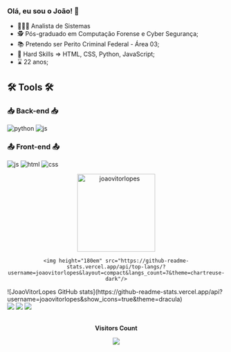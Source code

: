 ### Olá, eu sou o João! 👋
- 👨🏻‍💻 Analista de Sistemas
- 🕵️ Pós-graduado em Computação Forense e Cyber Segurança;
- 📚 Pretendo ser Perito Criminal Federal - Área 03;
- 🤹 Hard Skills => HTML, CSS, Python, JavaScript;
- ⌛ 22 anos;
## 🛠️ Tools 🛠️

### 📥 Back-end 📥
![python](https://img.shields.io/badge/Python-14354C?style=for-the-badge&logo=python&logoColor=white)
![js](https://img.shields.io/badge/JavaScript-14354C?style=for-the-badge&logo=javascript&logoColor=yellow)
### 📤 Front-end 📤
![js](https://img.shields.io/badge/JavaScript-14354C?style=for-the-badge&logo=javascript&logoColor=yellow)
![html](https://img.shields.io/badge/HTML5-E34F26?style=for-the-badge&logo=html5&logoColor=white)
![css](https://img.shields.io/badge/CSS3-1572B6?style=for-the-badge&logo=css3&logoColor=white)



<p align="center"><img height="180em" src="https://github-readme-streak-stats.herokuapp.com/?user=joaovitorlopes&theme=dark" alt="joaovitorlopes" /></p>
<div align="center">
  <a href="https://github.com/joaovitorlopes"> </a>
    
    <img height="180em" src="https://github-readme-stats.vercel.app/api/top-langs/?username=joaovitorlopes&layout=compact&langs_count=7&theme=chartreuse-dark"/>
</div>
![JoaoVitorLopes GitHub stats](https://github-readme-stats.vercel.app/api?username=joaovitorlopes&show_icons=true&theme=dracula)

<div>
  <a href="https://www.instagram.com/joaov_pumped" target="_blank"><img src="https://img.shields.io/badge/-Instagram-%23E4405F?style=for-the-badge&logo=instagram&logoColor=white" target="_blank"></a>
  <a href="mailto:jvlaaa@gmail.com"><img src="https://img.shields.io/badge/-Gmail-%23333?style=for-the-badge&logo=gmail&logoColor=white" target="_blank"></a>
  <a href="https://www.linkedin.com/in/jo%C3%A3o-vitor-lopes-alves-6534a314b/"><img src="https://img.shields.io/badge/-LinkedIn-%230077B5?style=for-the-badge&logo=linkedin&logoColor=white" target="_blank"></a> 
</div>
    
<div align="center">
  <br>
    <p align="centre"><b>Visitors Count</b></p>  
    <p align="center"><img align="center" src="https://profile-counter.glitch.me/joaovitorlopes/count.svg"/></p> 
  <br>
</div>
